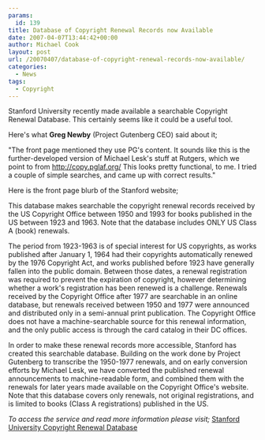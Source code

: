 ```yaml
---
params:
  id: 139
title: Database of Copyright Renewal Records now Available
date: 2007-04-07T13:44:42+00:00
author: Michael Cook
layout: post
url: /20070407/database-of-copyright-renewal-records-now-available/
categories:
  - News
tags:
  - Copyright
---
```

Stanford University recently made available a searchable Copyright Renewal Database. This certainly seems like it could be a useful tool.

Here's what **Greg Newby** (Project Gutenberg CEO) said about it;

"The front page mentioned they use PG's content. It sounds like this is the further-developed version of Michael Lesk's stuff at Rutgers, which we point to from <http://copy.pglaf.org/>
This looks pretty functional, to me. I tried a couple of simple searches, and came up with correct results."

Here is the front page blurb of the Stanford website;

This database makes searchable the copyright renewal records received by the US Copyright Office between 1950 and 1993 for books published in the US between 1923 and 1963. Note that the database includes ONLY US Class A (book) renewals.
<!--more-->

The period from 1923-1963 is of special interest for US copyrights, as works published after January 1, 1964 had their copyrights automatically renewed by the 1976 Copyright Act, and works published before 1923 have generally fallen into the public domain. Between those dates, a renewal registration was required to prevent the expiration of copyright, however determining whether a work's registration has been renewed is a challenge. Renewals received by the Copyright Office after 1977 are searchable in an online database, but renewals received between 1950 and 1977 were announced and distributed only in a semi-annual print publication. The Copyright Office does not have a machine-searchable source for this renewal information, and the only public access is through the card catalog in their DC offices.

In order to make these renewal records more accessible, Stanford has created this searchable database. Building on the work done by Project Gutenberg to transcribe the 1950-1977 renewals, and on early conversion efforts by Michael Lesk, we have converted the published renewal announcements to machine-readable form, and combined them with the renewals for later years made available on the Copyright Office's website. Note that this database covers only renewals, not original registrations, and is limited to books (Class A registrations) published in the US.

_To access the service and read more information please visit;_
[Stanford University Copyright Renewal Database](http://collections.stanford.edu/copyrightrenewals/bin/page?forward=home)
